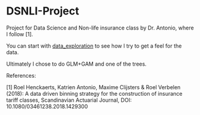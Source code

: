 # DSNLI-Project
Project for Data Science and Non-life insurance class by Dr. Antonio, where I follow [1].

You can start with [data_exploration](./data_exploration/main.nb.html) to see how I try to get a feel for the data.


Ultimately I chose to do GLM+GAM and one of the trees.


References:

[1] Roel Henckaerts, Katrien Antonio, Maxime Clijsters & Roel Verbelen (2018): A
    data driven binning strategy for the construction of insurance tariff classes, Scandinavian Actuarial
    Journal, DOI: 10.1080/03461238.2018.1429300
